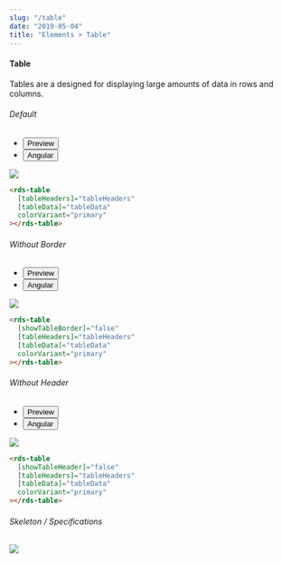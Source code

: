 ```yaml
---
slug: "/table"
date: "2019-05-04"
title: "Elements > Table"
---
```


<!-- CSS only -->
<link href="https://cdn.jsdelivr.net/npm/bootstrap@5.1.3/dist/css/bootstrap.min.css" rel="stylesheet" integrity="sha384-1BmE4kWBq78iYhFldvKuhfTAU6auU8tT94WrHftjDbrCEXSU1oBoqyl2QvZ6jIW3" crossorigin="anonymous">
<link rel="stylesheet" href="../../../../../../../raaghu/src/assets/css/style-elements.css">
<link rel="stylesheet" href="../../../../../../../raaghu/src/assets/css/main.css">

#### Table

<p class="checkbox-def">Tables are a designed for displaying large amounts of data in rows and columns.</p>

<section class="py-4">
    <h6>Default</h6>
    <div class="py-3">
      <div class="cust-tabs">
        <ul class="nav nav-tabs" id="myTab" role="tablist">
          <li class="nav-item" role="presentation">
            <button class="nav-link active" id="Preview-tab" data-bs-toggle="tab" data-bs-target="#Preview" type="button" role="tab" aria-controls="Preview" aria-selected="true">Preview </button>
          </li>
          <li class="nav-item" role="presentation">
            <button class="nav-link" id="angular-tab" data-bs-toggle="tab" data-bs-target="#angular" type="button" role="tab" aria-controls="angular" aria-selected="false"><i class="bi bi-code-slash" style="font-size:1.0rem"></i>Angular</button>
          </li>
        </ul>
      </div>
      <div class="tab-content card border" id="myTabContent">
        <div class="tab-pane fade show active" id="Preview" role="tabpanel" aria-labelledby="Preview-tab">
          <div class="contents p-5">
          <div class="row">
            <div class="col-md-12">
                <img src="/images/table.png" class="img-fluid">
            </div>
          </div>                                
            </div>
        </div>
        <div class="tab-pane fade show" id="angular" role="tabpanel" aria-labelledby="angular-tab">
          <div class="contents bg-code">
<div class="row  m-0 p-4">

```html
<rds-table
  [tableHeaders]="tableHeaders"
  [tableData]="tableData"
  colorVariant="primary"
></rds-table>
```
</div>
          </div>
        </div>
      </div>
    </div>
  </section>

<section class="py-4">
    <h6>Without Border</h6>
    <div class="py-3">
      <div class="cust-tabs">
        <ul class="nav nav-tabs" id="myTab" role="tablist">
          <li class="nav-item" role="presentation">
            <button class="nav-link active" id="PreviewWithoutborder-tab" data-bs-toggle="tab" data-bs-target="#PreviewWithoutborder" type="button" role="tab" aria-controls="PreviewWithoutborder" aria-selected="true">Preview </button>
          </li>
          <li class="nav-item" role="presentation">
            <button class="nav-link" id="angularWithoutborder-tab" data-bs-toggle="tab" data-bs-target="#angularWithoutborder" type="button" role="tab" aria-controls="angularWithoutborder" aria-selected="false"><i class="bi bi-code-slash" style="font-size:1.0rem"></i>Angular</button>
          </li>
        </ul>
      </div>
      <div class="tab-content card border" id="myTabContent">
        <div class="tab-pane fade show active" id="PreviewWithoutborder" role="tabpanel" aria-labelledby="PreviewWithoutborder-tab">
          <div class="contents p-5">
          <div class="row">
            <div class="col-md-12">
                <img src="/images/table-without-border.png" class="img-fluid w-100">
            </div>
          </div>                                
            </div>
        </div>
        <div class="tab-pane fade show" id="angularWithoutborder" role="tabpanel" aria-labelledby="angularWithoutborder-tab">
          <div class="contents bg-code">
<div class="row  m-0 p-4">

```html
<rds-table
  [showTableBorder]="false"
  [tableHeaders]="tableHeaders"
  [tableData]="tableData"
  colorVariant="primary"
></rds-table>
```
</div>
          </div>
        </div>
      </div>
    </div>
  </section>

<section class="py-4">
    <h6>Without Header</h6>
    <div class="py-3">
      <div class="cust-tabs">
        <ul class="nav nav-tabs" id="myTab" role="tablist">
          <li class="nav-item" role="presentation">
            <button class="nav-link active" id="PreviewWithoutheader-tab" data-bs-toggle="tab" data-bs-target="#PreviewWithoutheader" type="button" role="tab" aria-controls="PreviewWithoutheader" aria-selected="true">Preview </button>
          </li>
          <li class="nav-item" role="presentation">
            <button class="nav-link" id="angularWithoutheader-tab" data-bs-toggle="tab" data-bs-target="#angularWithoutheader" type="button" role="tab" aria-controls="angularWithoutheader" aria-selected="false"><i class="bi bi-code-slash" style="font-size:1.0rem"></i>Angular</button>
          </li>
        </ul>
      </div>
      <div class="tab-content card border" id="myTabContent">
        <div class="tab-pane fade show active" id="PreviewWithoutheader" role="tabpanel" aria-labelledby="PreviewWithoutheader-tab">
          <div class="contents p-5">
          <div class="row">
            <div class="col-md-12">
                <img src="/images/table-without-header.png" class="img-fluid w-100">
            </div>
          </div>                                
            </div>
        </div>
        <div class="tab-pane fade show" id="angularWithoutheader" role="tabpanel" aria-labelledby="angularWithoutheader-tab">
          <div class="contents bg-code">
<div class="row  m-0 p-4">

```html
<rds-table
  [showTableHeader]="false"
  [tableHeaders]="tableHeaders"
  [tableData]="tableData"
  colorVariant="primary"
></rds-table>
```


</div>
          </div>
        </div>
      </div>
    </div>
  </section>


  
<!-- Skeleton / Specifications -->
<section class="py-4">
                        <h6>
                           Skeleton / Specifications
                        </h6>
                        <div class="py-3">
                              <!-- Tab panes -->
                              <div class="card border p-5">
                                 <div class="row">
                                    <div class="col-md-12">
                                       <img src="/images/skel-Table1.png" class="img-fluid">
                                    </div>
                                 </div>
                              </div>
                        </div>
                     </section>

